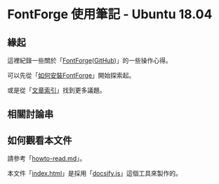 
# FontForge 使用筆記 - Ubuntu 18.04


## 緣起

這裡紀錄一些關於「[FontForge](https://fontforge.github.io/)([GitHub](https://github.com/fontforge/fontforge))」的一些操作心得。

可以先從「[如何安裝FontForge](install.md)」開始探索起。

或是從「[文章索引](all.md)」找到更多議題。


## 相關討論串




## 如何觀看本文件

請參考「[howto-read.md](howto-read.md)」。

本文件「[index.html](https://github.com/samwhelp/note-about-fontforge/blob/gh-pages/ubuntu/18.04/index.html)」是採用「[docsify.js](docsify.md)」這個工具來製作的。
